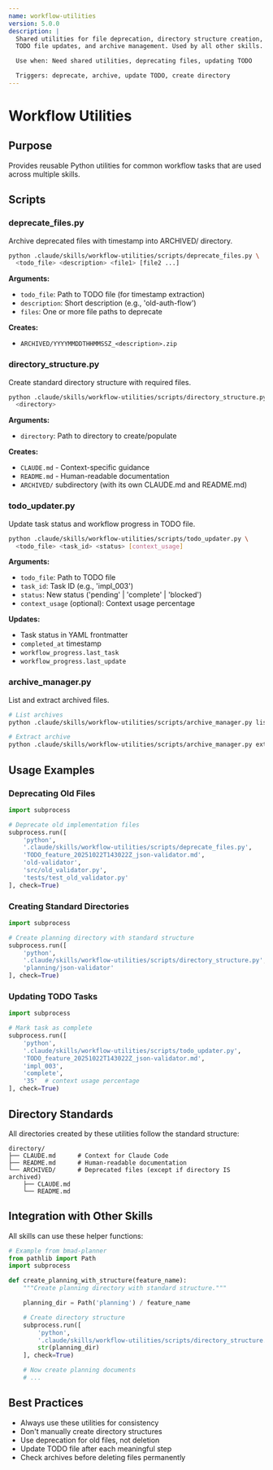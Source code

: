 ```yaml
---
name: workflow-utilities
version: 5.0.0
description: |
  Shared utilities for file deprecation, directory structure creation,
  TODO file updates, and archive management. Used by all other skills.

  Use when: Need shared utilities, deprecating files, updating TODO

  Triggers: deprecate, archive, update TODO, create directory
---
```


# Workflow Utilities

## Purpose

Provides reusable Python utilities for common workflow tasks that are used
across multiple skills.

## Scripts

### deprecate_files.py

Archive deprecated files with timestamp into ARCHIVED/ directory.

```bash
python .claude/skills/workflow-utilities/scripts/deprecate_files.py \
  <todo_file> <description> <file1> [file2 ...]
```

**Arguments:**
- `todo_file`: Path to TODO file (for timestamp extraction)
- `description`: Short description (e.g., 'old-auth-flow')
- `files`: One or more file paths to deprecate

**Creates:**
- `ARCHIVED/YYYYMMDDTHHMMSSZ_<description>.zip`

### directory_structure.py

Create standard directory structure with required files.

```bash
python .claude/skills/workflow-utilities/scripts/directory_structure.py \
  <directory>
```

**Arguments:**
- `directory`: Path to directory to create/populate

**Creates:**
- `CLAUDE.md` - Context-specific guidance
- `README.md` - Human-readable documentation
- `ARCHIVED/` subdirectory (with its own CLAUDE.md and README.md)

### todo_updater.py

Update task status and workflow progress in TODO file.

```bash
python .claude/skills/workflow-utilities/scripts/todo_updater.py \
  <todo_file> <task_id> <status> [context_usage]
```

**Arguments:**
- `todo_file`: Path to TODO file
- `task_id`: Task ID (e.g., 'impl_003')
- `status`: New status ('pending' | 'complete' | 'blocked')
- `context_usage` (optional): Context usage percentage

**Updates:**
- Task status in YAML frontmatter
- `completed_at` timestamp
- `workflow_progress.last_task`
- `workflow_progress.last_update`

### archive_manager.py

List and extract archived files.

```bash
# List archives
python .claude/skills/workflow-utilities/scripts/archive_manager.py list [directory]

# Extract archive
python .claude/skills/workflow-utilities/scripts/archive_manager.py extract <archive> [output_dir]
```

## Usage Examples

### Deprecating Old Files

```python
import subprocess

# Deprecate old implementation files
subprocess.run([
    'python',
    '.claude/skills/workflow-utilities/scripts/deprecate_files.py',
    'TODO_feature_20251022T143022Z_json-validator.md',
    'old-validator',
    'src/old_validator.py',
    'tests/test_old_validator.py'
], check=True)
```

### Creating Standard Directories

```python
import subprocess

# Create planning directory with standard structure
subprocess.run([
    'python',
    '.claude/skills/workflow-utilities/scripts/directory_structure.py',
    'planning/json-validator'
], check=True)
```

### Updating TODO Tasks

```python
import subprocess

# Mark task as complete
subprocess.run([
    'python',
    '.claude/skills/workflow-utilities/scripts/todo_updater.py',
    'TODO_feature_20251022T143022Z_json-validator.md',
    'impl_003',
    'complete',
    '35'  # context usage percentage
], check=True)
```

## Directory Standards

All directories created by these utilities follow the standard structure:

```
directory/
├── CLAUDE.md      # Context for Claude Code
├── README.md      # Human-readable documentation
└── ARCHIVED/      # Deprecated files (except if directory IS archived)
    ├── CLAUDE.md
    └── README.md
```

## Integration with Other Skills

All skills can use these helper functions:

```python
# Example from bmad-planner
from pathlib import Path
import subprocess

def create_planning_with_structure(feature_name):
    """Create planning directory with standard structure."""

    planning_dir = Path('planning') / feature_name

    # Create directory structure
    subprocess.run([
        'python',
        '.claude/skills/workflow-utilities/scripts/directory_structure.py',
        str(planning_dir)
    ], check=True)

    # Now create planning documents
    # ...
```

## Best Practices

- Always use these utilities for consistency
- Don't manually create directory structures
- Use deprecation for old files, not deletion
- Update TODO file after each meaningful step
- Check archives before deleting files permanently
